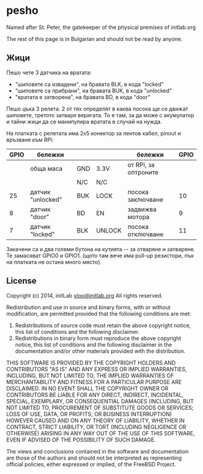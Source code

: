 # pesho

Named after St. Peter, the gatekeeper of the physical premises of initlab.org

The rest of this page is in Bulgarian and should not be read by anyone.

## Жици

Пешо чете 3 датчика на вратата:
 * "шиповете са извадени", на бравата BLK, в кода "locked"
 * "шиповете са прибрани", на бравата BUK, в кода "unlocked"
 * "вратата е затворена", на бравата BD, в кода "door"

Пешо цъка 3 релета. 2 от тях определят в каква посока ще се движат шиповете,
третото затваря веригата. То е там, за да може с акумулатор и тайни жици да
се манипулира вратата в случай на нужда.

На платката с релетата има 2x5 конектор за лентов кабел, pinout и връзване към RPi:

| GPIO   |     бележки       |     |        | бележки                | GPIO |
|--------|-------------------|-----|--------|------------------------|------|
|        | обща маса         | GND | 3.3V   | от RPi, за оптроните   |      |
|        |                   | N/C | N/C    |                        |      |
| 25     | датчик "unlocked" | BUK | LOCK   | посока заключване      | 10   |
| 8      | датчик "door"     | BD  | EN     | задвижва мотора        | 9    |
| 7      | датчик "locked"   | BLK | UNLOCK | посока отключване      | 11   |

Закачени са и два големи бутона на кутията -- за отваряне и затваряне.
Те замасяват GPIO0 и GPIO1. (щото там вече има pull-up резистори, пък
на платката не остана много място).

## License

Copyright (c) 2014, initLab <vloo@initlab.org>
All rights reserved.

Redistribution and use in source and binary forms, with or without
modification, are permitted provided that the following conditions are met:

1. Redistributions of source code must retain the above copyright notice, this
   list of conditions and the following disclaimer.
2. Redistributions in binary form must reproduce the above copyright notice,
   this list of conditions and the following disclaimer in the documentation
   and/or other materials provided with the distribution.

THIS SOFTWARE IS PROVIDED BY THE COPYRIGHT HOLDERS AND CONTRIBUTORS "AS IS" AND
ANY EXPRESS OR IMPLIED WARRANTIES, INCLUDING, BUT NOT LIMITED TO, THE IMPLIED
WARRANTIES OF MERCHANTABILITY AND FITNESS FOR A PARTICULAR PURPOSE ARE
DISCLAIMED. IN NO EVENT SHALL THE COPYRIGHT OWNER OR CONTRIBUTORS BE LIABLE FOR
ANY DIRECT, INDIRECT, INCIDENTAL, SPECIAL, EXEMPLARY, OR CONSEQUENTIAL DAMAGES
(INCLUDING, BUT NOT LIMITED TO, PROCUREMENT OF SUBSTITUTE GOODS OR SERVICES;
LOSS OF USE, DATA, OR PROFITS; OR BUSINESS INTERRUPTION) HOWEVER CAUSED AND
ON ANY THEORY OF LIABILITY, WHETHER IN CONTRACT, STRICT LIABILITY, OR TORT
(INCLUDING NEGLIGENCE OR OTHERWISE) ARISING IN ANY WAY OUT OF THE USE OF THIS
SOFTWARE, EVEN IF ADVISED OF THE POSSIBILITY OF SUCH DAMAGE.

The views and conclusions contained in the software and documentation are those
of the authors and should not be interpreted as representing official policies,
either expressed or implied, of the FreeBSD Project.
